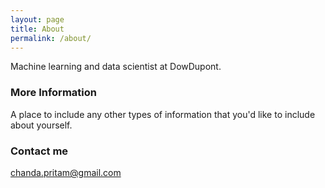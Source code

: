 ```yaml
---
layout: page
title: About
permalink: /about/
---
```


Machine learning and data scientist at DowDupont.  

### More Information

A place to include any other types of information that you'd like to include about yourself.

### Contact me

[chanda.pritam@gmail.com](mailto:email@domain.com)
